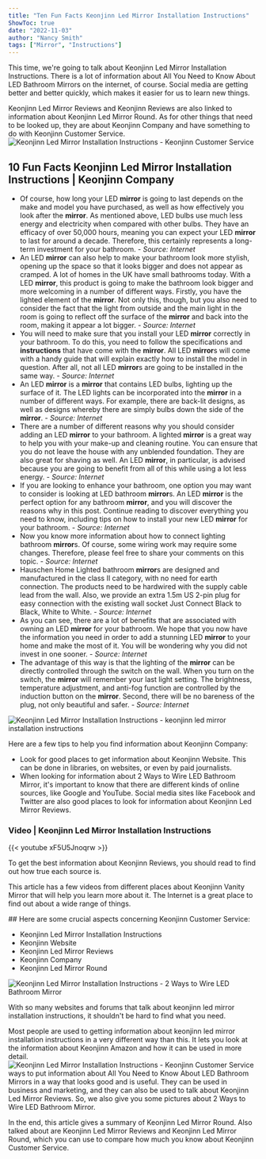 ```yaml
---
title: "Ten Fun Facts Keonjinn Led Mirror Installation Instructions"
ShowToc: true 
date: "2022-11-03"
author: "Nancy Smith" 
tags: ["Mirror", "Instructions"]
---
```


	
This time, we're going to talk about Keonjinn Led Mirror Installation Instructions. There is a lot of information about All You Need to Know About LED Bathroom Mirrors on the internet, of course. Social media are getting better and better quickly, which makes it easier for us to learn new things.

Keonjinn Led Mirror Reviews and Keonjinn Reviews are also linked to information about Keonjinn Led Mirror Round. As for other things that need to be looked up, they are about Keonjinn Company and have something to do with Keonjinn Customer Service.
<img loading="lazy" src="https://cdn.shopify.com/s/files/1/0014/5214/6797/products/LED-Lighted-Mirrored-Surface-Mounted-Medicine-Cabinet-24x36-LH-6000K-E_1424x1424.jpg?v=1559943725" onerror="this.onerror=null;this.src='https://blogger.googleusercontent.com/img/a/AVvXsEhe7F7TRXHtjiKvHb5vS7DmnxvpHiDyoYyYvm1nHB3Qp2_w3BnM6A2eq4v7FYxCC9bfZt3a9vIMtAYEKUiaDQbHMg-ViyGmRIj39MLp0bGFfgfYw1Dc9q_H-T0wiTm3l0Uq42dETrN9eC8aGJ9_IORZsxST1AcLR7np1koOfcc7tnHa4S8Mwz_xD9d0=s16000';" alt="Keonjinn Led Mirror Installation Instructions - Keonjinn Customer Service" >

## 10 Fun Facts Keonjinn Led Mirror Installation Instructions | Keonjinn Company
-   Of course, how long your LED **mirror** is going to last depends on the make and model you have purchased, as well as how effectively you look after the **mirror**. As mentioned above, LED bulbs use much less energy and electricity when compared with other bulbs. They have an efficacy of over 50,000 hours, meaning you can expect your LED **mirror** to last for around a decade. Therefore, this certainly represents a long-term investment for your bathroom. - <cite>Source: Internet</cite>
-   An LED **mirror** can also help to make your bathroom look more stylish, opening up the space so that it looks bigger and does not appear as cramped. A lot of homes in the UK have small bathrooms today. With a LED **mirror**, this product is going to make the bathroom look bigger and more welcoming in a number of different ways. Firstly, you have the lighted element of the **mirror**. Not only this, though, but you also need to consider the fact that the light from outside and the main light in the room is going to reflect off the surface of the **mirror** and back into the room, making it appear a lot bigger. - <cite>Source: Internet</cite>
-   You will need to make sure that you install your LED **mirror** correctly in your bathroom. To do this, you need to follow the specifications and **instructions** that have come with the **mirror**. All LED **mirror**s will come with a handy guide that will explain exactly how to install the model in question. After all, not all LED **mirror**s are going to be installed in the same way. - <cite>Source: Internet</cite>
-   An LED **mirror** is a **mirror** that contains LED bulbs, lighting up the surface of it. The LED lights can be incorporated into the **mirror** in a number of different ways. For example, there are back-lit designs, as well as designs whereby there are simply bulbs down the side of the **mirror**. - <cite>Source: Internet</cite>
-   There are a number of different reasons why you should consider adding an LED **mirror** to your bathroom. A lighted **mirror** is a great way to help you with your make-up and cleaning routine. You can ensure that you do not leave the house with any unblended foundation. They are also great for shaving as well. An LED **mirror**, in particular, is advised because you are going to benefit from all of this while using a lot less energy. - <cite>Source: Internet</cite>
-   If you are looking to enhance your bathroom, one option you may want to consider is looking at LED bathroom **mirror**s. An LED **mirror** is the perfect option for any bathroom **mirror**, and you will discover the reasons why in this post. Continue reading to discover everything you need to know, including tips on how to install your new LED **mirror** for your bathroom. - <cite>Source: Internet</cite>
-   Now you know more information about how to connect lighting bathroom **mirror**s. Of course, some wiring work may require some changes. Therefore, please feel free to share your comments on this topic. - <cite>Source: Internet</cite>
-   Hauschen Home Lighted bathroom **mirror**s are designed and manufactured in the class II category, with no need for earth connection. The products need to be hardwired with the supply cable lead from the wall. Also, we provide an extra 1.5m US 2-pin plug for easy connection with the existing wall socket Just Connect Black to Black, White to White. - <cite>Source: Internet</cite>
-   As you can see, there are a lot of benefits that are associated with owning an LED **mirror** for your bathroom. We hope that you now have the information you need in order to add a stunning LED **mirror** to your home and make the most of it. You will be wondering why you did not invest in one sooner. - <cite>Source: Internet</cite>
-   The advantage of this way is that the lighting of the **mirror** can be directly controlled through the switch on the wall. When you turn on the switch, the **mirror** will remember your last light setting. The brightness, temperature adjustment, and anti-fog function are controlled by the induction button on the **mirror**. Second, there will be no bareness of the plug, not only beautiful and safer. - <cite>Source: Internet</cite>


<img loading="lazy" src="https://psr-usa.com/media/catalog/product/cache/1/image/9df78eab33525d08d6e5fb8d27136e95/s/t/stunder_1.jpg" onerror="this.onerror=null;this.src='https://blogger.googleusercontent.com/img/a/AVvXsEhe7F7TRXHtjiKvHb5vS7DmnxvpHiDyoYyYvm1nHB3Qp2_w3BnM6A2eq4v7FYxCC9bfZt3a9vIMtAYEKUiaDQbHMg-ViyGmRIj39MLp0bGFfgfYw1Dc9q_H-T0wiTm3l0Uq42dETrN9eC8aGJ9_IORZsxST1AcLR7np1koOfcc7tnHa4S8Mwz_xD9d0=s16000';" alt="Keonjinn Led Mirror Installation Instructions - keonjinn led mirror installation instructions" >

Here are a few tips to help you find information about Keonjinn Company:
- Look for good places to get information about Keonjinn Website. This can be done in libraries, on websites, or even by paid journalists.
- When looking for information about 2 Ways to Wire LED Bathroom Mirror, it's important to know that there are different kinds of online sources, like Google and YouTube. Social media sites like Facebook and Twitter are also good places to look for information about Keonjinn Led Mirror Reviews.

### Video | Keonjinn Led Mirror Installation Instructions
{{< youtube xF5U5Jnoqrw >}} 

To get the best information about Keonjinn Reviews, you should read to find out how true each source is.

This article has a few videos from different places about Keonjinn Vanity Mirror that will help you learn more about it. The Internet is a great place to find out about a wide range of things.
<script async="async" data-cfasync="false" src="//normallydemandedalter.com/fe63df3c5408708b15d8dc3d9b206b31/invoke.js"></script>
<div id="container-fe63df3c5408708b15d8dc3d9b206b31"></div>
## Here are some crucial aspects concerning Keonjinn Customer Service:

- Keonjinn Led Mirror Installation Instructions
- Keonjinn Website
- Keonjinn Led Mirror Reviews
- Keonjinn Company
- Keonjinn Led Mirror Round

 <img loading="lazy" src="http://store.valueaccessories.net/images/products/detail/451698.jpg" onerror="this.onerror=null;this.src='https://blogger.googleusercontent.com/img/a/AVvXsEhe7F7TRXHtjiKvHb5vS7DmnxvpHiDyoYyYvm1nHB3Qp2_w3BnM6A2eq4v7FYxCC9bfZt3a9vIMtAYEKUiaDQbHMg-ViyGmRIj39MLp0bGFfgfYw1Dc9q_H-T0wiTm3l0Uq42dETrN9eC8aGJ9_IORZsxST1AcLR7np1koOfcc7tnHa4S8Mwz_xD9d0=s16000';" alt="Keonjinn Led Mirror Installation Instructions - 2 Ways to Wire LED Bathroom Mirror" >

With so many websites and forums that talk about keonjinn led mirror installation instructions, it shouldn't be hard to find what you need.

Most people are used to getting information about keonjinn led mirror installation instructions in a very different way than this. It lets you look at the information about Keonjinn Amazon and how it can be used in more detail.
<img loading="lazy" src="https://brandmotion.com/wp-content/uploads/20200625_171940.jpg" onerror="this.onerror=null;this.src='https://blogger.googleusercontent.com/img/a/AVvXsEhe7F7TRXHtjiKvHb5vS7DmnxvpHiDyoYyYvm1nHB3Qp2_w3BnM6A2eq4v7FYxCC9bfZt3a9vIMtAYEKUiaDQbHMg-ViyGmRIj39MLp0bGFfgfYw1Dc9q_H-T0wiTm3l0Uq42dETrN9eC8aGJ9_IORZsxST1AcLR7np1koOfcc7tnHa4S8Mwz_xD9d0=s16000';" alt="Keonjinn Led Mirror Installation Instructions - Keonjinn Customer Service" >
ways to put information about All You Need to Know About LED Bathroom Mirrors in a way that looks good and is useful. They can be used in business and marketing, and they can also be used to talk about Keonjinn Led Mirror Reviews. So, we also give you some pictures about 2 Ways to Wire LED Bathroom Mirror.

In the end, this article gives a summary of Keonjinn Led Mirror Round. Also talked about are Keonjinn Led Mirror Reviews and Keonjinn Led Mirror Round, which you can use to compare how much you know about Keonjinn Customer Service.
	
	
	
	

